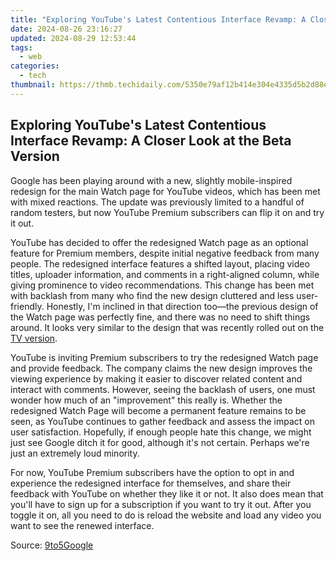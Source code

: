 ```yaml
---
title: "Exploring YouTube's Latest Contentious Interface Revamp: A Closer Look at the Beta Version"
date: 2024-08-26 23:16:27
updated: 2024-08-29 12:53:44
tags:
  - web
categories:
  - tech
thumbnail: https://thmb.techidaily.com/5350e79af12b414e304e4335d5b2d88e62b5e0973ecd1f3c8cd4da92e1845552.jpeg
---
```


## Exploring YouTube's Latest Contentious Interface Revamp: A Closer Look at the Beta Version

Google has been playing around with a new, slightly mobile-inspired redesign for the main Watch page for YouTube videos, which has been met with mixed reactions. The update was previously limited to a handful of random testers, but now YouTube Premium subscribers can flip it on and try it out.

 YouTube has decided to offer the redesigned Watch page as an optional feature for Premium members, despite initial negative feedback from many people. The redesigned interface features a shifted layout, placing video titles, uploader information, and comments in a right-aligned column, while giving prominence to video recommendations. This change has been met with backlash from many who find the new design cluttered and less user-friendly. Honestly, I'm inclined in that direction too—the previous design of the Watch page was perfectly fine, and there was no need to shift things around. It looks very similar to the design that was recently rolled out on the [TV version](https://android-location.techidaily.com/in-2024-10-fake-gps-location-apps-on-android-of-your-vivo-t2-5g-drfone-by-drfone-virtual/).

 YouTube is inviting Premium subscribers to try the redesigned Watch page and provide feedback. The company claims the new design improves the viewing experience by making it easier to discover related content and interact with comments. However, seeing the backlash of users, one must wonder how much of an "improvement" this really is. Whether the redesigned Watch Page will become a permanent feature remains to be seen, as YouTube continues to gather feedback and assess the impact on user satisfaction. Hopefully, if enough people hate this change, we might just see Google ditch it for good, although it's not certain. Perhaps we're just an extremely loud minority.

 For now, YouTube Premium subscribers have the option to opt in and experience the redesigned interface for themselves, and share their feedback with YouTube on whether they like it or not. It also does mean that you'll have to sign up for a subscription if you want to try it out. After you toggle it on, all you need to do is reload the website and load any video you want to see the renewed interface.

 Source: [9to5Google](https://9to5google.com/2024/06/07/youtube-premium-watch-page-redesign-test/)

<ins class="adsbygoogle"
     style="display:block"
     data-ad-format="autorelaxed"
     data-ad-client="ca-pub-7571918770474297"
     data-ad-slot="1223367746"></ins>



<ins class="adsbygoogle"
     style="display:block"
     data-ad-client="ca-pub-7571918770474297"
     data-ad-slot="8358498916"
     data-ad-format="auto"
     data-full-width-responsive="true"></ins>
